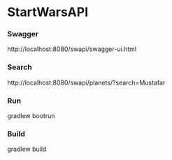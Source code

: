 # StartWarsAPI

### Swagger
http://localhost:8080/swapi/swagger-ui.html

### Search
http://localhost:8080/swapi/planets/?search=Mustafar

### Run
gradlew bootrun

### Build
gradlew build 